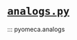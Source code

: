 # [`analogs.py`](https://github.com/romainmartinez/pyomeca/blob/master/pyomeca/analogs.py)

::: pyomeca.analogs